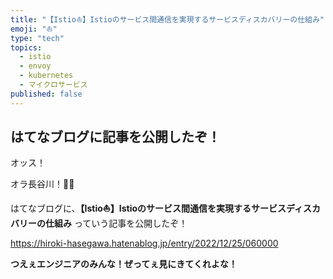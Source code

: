 ```yaml
---
title: "【Istio⛵️】Istioのサービス間通信を実現するサービスディスカバリーの仕組み"
emoji: "⛵️"
type: "tech"
topics:
  - istio
  - envoy
  - kubernetes
  - マイクロサービス
published: false
---
```


## はてなブログに記事を公開したぞ！

オッス！

オラ長谷川！✋🏻

はてなブログに、**【Istio⛵️】Istioのサービス間通信を実現するサービスディスカバリーの仕組み** っていう記事を公開したぞ！

https://hiroki-hasegawa.hatenablog.jp/entry/2022/12/25/060000

**つえぇエンジニアのみんな！ぜってぇ見にきてくれよな！**
